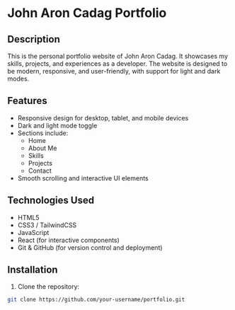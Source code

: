 # John Aron Cadag Portfolio

## Description
This is the personal portfolio website of John Aron Cadag. It showcases my skills, projects, and experiences as a developer. The website is designed to be modern, responsive, and user-friendly, with support for light and dark modes.

## Features
- Responsive design for desktop, tablet, and mobile devices
- Dark and light mode toggle
- Sections include:
  - Home
  - About Me
  - Skills
  - Projects
  - Contact
- Smooth scrolling and interactive UI elements

## Technologies Used
- HTML5
- CSS3 / TailwindCSS
- JavaScript
- React (for interactive components)
- Git & GitHub (for version control and deployment)

## Installation
1. Clone the repository:
```bash
git clone https://github.com/your-username/portfolio.git
